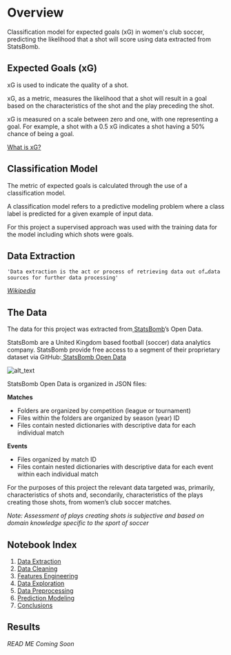 # Overview

Classification model for expected goals (xG) in women's club soccer, predicting the likelihood that a shot will score using data extracted from StatsBomb.


## Expected Goals (xG)

xG is used to indicate the quality of a shot.

xG, as a metric, measures the likelihood that a shot will result in a goal based on the characteristics of the shot and the play preceding the shot.

xG is measured on a scale between zero and one, with one representing a goal. For example, a shot with a 0.5 xG indicates a shot having a 50% chance of being a goal.

[What is xG?](https://medium.com/@wswager/what-is-xg-f6f82053d2cc)


## Classification Model

The metric of expected goals is calculated through the use of a classification model.

A classification model refers to a predictive modeling problem where a class label is predicted for a given example of input data.

For this project a supervised approach was used with the training data for the model including which shots were goals.


## Data Extraction


    'Data extraction is the act or process of retrieving data out of…data sources for further data processing'

_[Wikipedia](https://en.wikipedia.org/wiki/Data_extraction)_


## The Data

The data for this project was extracted from[ StatsBomb](https://statsbomb.com/)’s Open Data.

StatsBomb are a United Kingdom based football (soccer) data analytics company. StatsBomb provide free access to a segment of their proprietary dataset via GitHub:[ StatsBomb Open Data](https://github.com/statsbomb/open-data)


![alt_text](images/image1.jpg "image_tooltip")


StatsBomb Open Data is organized in JSON files:

**Matches**



* Folders are organized by competition (league or tournament)
* Files within the folders are organized by season (year) ID
* Files contain nested dictionaries with descriptive data for each individual match

**Events**



* Files organized by match ID
* Files contain nested dictionaries with descriptive data for each event within each individual match

For the purposes of this project the relevant data targeted was, primarily, characteristics of shots and, secondarily, characteristics of the plays creating those shots, from women’s club soccer matches.

_Note: Assessment of plays creating shots is subjective and based on domain knowledge specific to the sport of soccer_


## Notebook Index



1. [Data Extraction](https://colab.research.google.com/drive/1VIuv4Bi7LLvt307fPfxoapGf-kKA4PES#scrollTo=yxgRJvr2sggW)
2. [Data Cleaning](https://colab.research.google.com/drive/1VIuv4Bi7LLvt307fPfxoapGf-kKA4PES#scrollTo=yxgRJvr2sggW)
3. [Features Engineering](https://colab.research.google.com/drive/1VIuv4Bi7LLvt307fPfxoapGf-kKA4PES#scrollTo=yxgRJvr2sggW)
4. [Data Exploration](https://colab.research.google.com/drive/1VIuv4Bi7LLvt307fPfxoapGf-kKA4PES#scrollTo=yxgRJvr2sggW)
5. [Data Preprocessing](https://colab.research.google.com/drive/1VIuv4Bi7LLvt307fPfxoapGf-kKA4PES#scrollTo=yxgRJvr2sggW)
6. [Prediction Modeling](https://colab.research.google.com/drive/1VIuv4Bi7LLvt307fPfxoapGf-kKA4PES#scrollTo=yxgRJvr2sggW)
7. [Conclusions](https://colab.research.google.com/drive/1VIuv4Bi7LLvt307fPfxoapGf-kKA4PES#scrollTo=yxgRJvr2sggW)


## Results

_READ ME Coming Soon_

